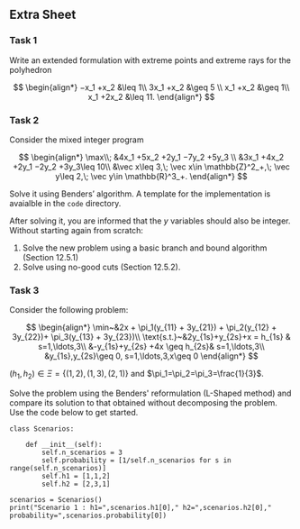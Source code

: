 ## Extra Sheet 


### Task 1

Write an extended formulation with extreme points and extreme rays for the polyhedron

$$
\begin{align*}
−x_1 +x_2 &\leq 1\\
3x_1 +x_2 &\geq 5 \\
x_1 +x_2  &\geq 1\\
x_1 +2x_2 &\leq 11.
\end{align*}
$$

### Task 2

Consider the mixed integer program

$$
\begin{align*}
\max\\; &4x_1 +5x_2 +2y_1 −7y_2 +5y_3 \\
&3x_1 +4x_2 +2y_1 −2y_2 +3y_3\leq 10\\
&\vec x\leq 3,\; \vec x\in \mathbb{Z}^2_+,\; \vec y\leq 2,\; \vec y\in \mathbb{R}^3_+. 
\end{align*}
$$

Solve it using Benders’ algorithm. A template for the implementation is
avaialble in the `code` directory.

After solving it, you are informed that the $y$ variables should also be integer.
Without starting again from scratch:

  1. Solve the new problem using a basic branch and bound algorithm (Section 12.5.1)
  2. Solve using no-good cuts (Section 12.5.2).

### Task 3

Consider the following problem:

$$
\begin{align*}
  \min~&2x + \pi_1(y_{11} + 3y_{21}) + \pi_2(y_{12} + 3y_{22})+ \pi_3(y_{13} + 3y_{23})\\
  \text{s.t.}~&2y_{1s}+y_{2s}+x = h_{1s} & s=1,\ldots,3\\
       &-y_{1s}+y_{2s} +4x \geq h_{2s}& s=1,\ldots,3\\
       &y_{1s},y_{2s}\geq 0, s=1,\ldots,3,x\geq 0
\end{align*}
$$

$(h_1,h_2)\in \Xi=\{(1,2),(1,3),(2,1)\}$ and
$\pi_1=\pi_2=\pi_3=\frac{1}{3}$.

Solve the problem using the Benders' reformulation (L-Shaped method) and compare
its solution to that obtained without decomposing the problem. Use the code
below to get started.

```{python}
class Scenarios:
  
    def __init__(self):
        self.n_scenarios = 3
        self.probability = [1/self.n_scenarios for s in range(self.n_scenarios)]
        self.h1 = [1,1,2]
        self.h2 = [2,3,1]

scenarios = Scenarios()
print("Scenario 1 : h1=",scenarios.h1[0]," h2=",scenarios.h2[0]," probability=",scenarios.probability[0])
```